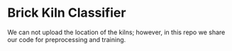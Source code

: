 # Brick Kiln Classifier

We can not upload the location of the kilns; however, in this repo we share our code for preprocessing and training.
